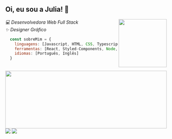 <h2>Oi, eu sou a Julia! 🌟</h2>
<img align='right' src="https://i.ibb.co/Mk37StM/Work-from-home-ai-1.png" width="150" />
<div><p><em>💻 Desenvolvedora Web Full Stack <br /> ✨ Designer Gráfico</p></em></div>

```javascript
  const sobreMim = {
    linguagens: [Javascript, HTML, CSS, Typescript],
    ferramentas: [React, Styled-Components, Node, MySQL],
    idiomas: [Português, Inglês]
  }
```

<br />

<div>
  <img align="left" width="100%" height="180em" src="https://github-readme-stats.vercel.app/api?username=juliacortez&show_icons=true&theme=calm&include_all_commits=true&count_private=true"/>
</div>
 
  
<div> 
  <a href="https://www.linkedin.com/in/juliacortez-98/" target="_blank"><img src="https://img.shields.io/badge/LinkedIn-0077B5?style=for-the-badge&logo=linkedin&logoColor=white" target="_blank"></a>
   <a href = "mailto:juliacortez984@gmail.com"><img src="https://img.shields.io/badge/Gmail-D14836?style=for-the-badge&logo=gmail&logoColor=white" target="_blank"></a>
  </div>
  
  ##
